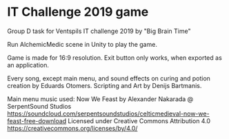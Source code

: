 # IT Challenge 2019 game
Group D task for Ventspils IT challenge 2019 by "Big Brain Time"

Run AlchemicMedic scene in Unity to play the game.

Game is made for 16:9 resolution.
Exit button only works, when exported as an application.

Every song, except main menu, and sound effects on curing and potion creation by Eduards Otomers.
Scripting and Art by Denijs Bartmanis.

Main menu music used: Now We Feast by Alexander Nakarada @ SerpentSound Studios
https://soundcloud.com/serpentsoundstudios/celticmedieval-now-we-feast-free-download
Licensed under Creative Commons Attribution 4.0
https://creativecommons.org/licenses/by/4.0/
